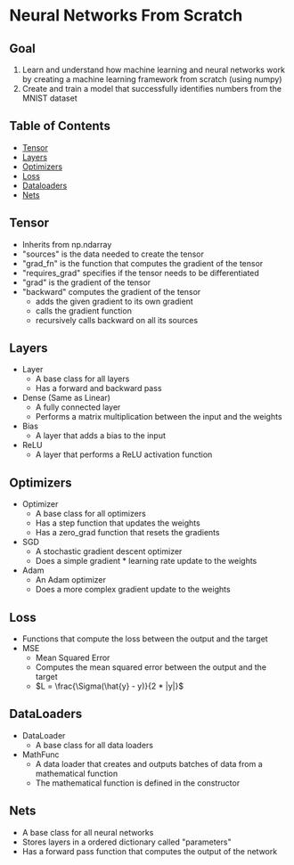 # Neural Networks From Scratch

## Goal
1. Learn and understand how machine learning and neural networks work by creating a machine learning framework from scratch (using numpy)
2. Create and train a model that successfully identifies numbers from the MNIST dataset

## Table of Contents
- [Tensor](#tensor)
- [Layers](#layers)
- [Optimizers](#optimizer)
- [Loss](#loss)
- [Dataloaders](#dataloaders)
- [Nets](#nets)


## Tensor
- Inherits from np.ndarray
- "sources" is the data needed to create the tensor
- "grad_fn" is the function that computes the gradient of the tensor
- "requires_grad" specifies if the tensor needs to be differentiated
- "grad" is the gradient of the tensor
- "backward" computes the gradient of the tensor
    - adds the given gradient to its own gradient
    - calls the gradient function
    - recursively calls backward on all its sources


## Layers
- Layer
    - A base class for all layers
    - Has a forward and backward pass
- Dense (Same as Linear)
    - A fully connected layer
    - Performs a matrix multiplication between the input and the weights
- Bias
    - A layer that adds a bias to the input
- ReLU
    - A layer that performs a ReLU activation function


## Optimizers
- Optimizer
    - A base class for all optimizers
    - Has a step function that updates the weights
    - Has a zero_grad function that resets the gradients
- SGD 
    - A stochastic gradient descent optimizer
    - Does a simple gradient * learning rate update to the weights
- Adam
    - An Adam optimizer
    - Does a more complex gradient update to the weights


## Loss
- Functions that compute the loss between the output and the target
- MSE
    - Mean Squared Error
    - Computes the mean squared error between the output and the target
    - $L = \frac{\Sigma(\hat{y} - y)}{2 * |y|}$


## DataLoaders
- DataLoader
    - A base class for all data loaders
- MathFunc
    - A data loader that creates and outputs batches of data from a mathematical function
    - The mathematical function is defined in the constructor


## Nets
- A base class for all neural networks
- Stores layers in a ordered dictionary called "parameters"
- Has a forward pass function that computes the output of the network


